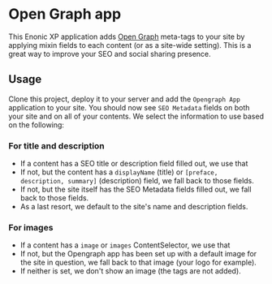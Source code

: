 # Open Graph app

This Enonic XP application adds [Open Graph](http://ogp.me/) meta-tags to your
site by applying mixin fields to each content (or as a site-wide setting). This
is a great way to improve your SEO and social sharing presence.

## Usage

Clone this project, deploy it to your server and add the `Opengraph App`
application to your site. You should now see `SEO Metadata` fields on both
your site and on all of your contents. We select the information to use based on
the following:

### For title and description

- If a content has a SEO title or description field filled out, we use that
- If not, but the content has a `displayName` (title) or
`[preface, description, summary]` (description) field, we fall back to those
fields.
- If not, but the site itself has the SEO Metadata fields filled out, we fall
back to those fields.
- As a last resort, we default to the site's name and description fields.

### For images
- If a content has a `image` or `images` ContentSelector, we use that
- If not, but the Opengraph app has been set up with a default image for the
site in question, we fall back to that image (your logo for example).
- If neither is set, we don't show an image (the tags are not added).
